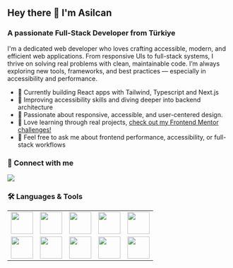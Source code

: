 ## Hey there 👋 I'm Asilcan
### A passionate Full-Stack Developer from Türkiye

I'm a dedicated web developer who loves crafting accessible, modern, and efficient web applications. From responsive UIs to full-stack systems, I thrive on solving real problems with clean, maintainable code. I’m always exploring new tools, frameworks, and best practices — especially in accessibility and performance.

- 🔭 Currently building React apps with Tailwind, Typescript and Next.js
- 🌱 Improving accessibility skills and diving deeper into backend architecture
- 🎯 Passionate about responsive, accessible, and user-centered design.
- 🧠 Love learning through real projects, [check out my Frontend Mentor challenges!](https://www.frontendmentor.io/profile/KapteynUniverse)
- 💬 Feel free to ask me about frontend performance, accessibility, or full-stack workflows

### 🔗 Connect with me

[![](https://img.shields.io/badge/linkedin-%230077B5.svg?style=for-the-badge&logo=linkedin)](https://www.linkedin.com/in/asilcan-toper/) 

### 🛠️ Languages & Tools

<table width="320px">
  <tbody>
    <tr>
      <td align="center"><img height=50 src="https://cdn.jsdelivr.net/gh/devicons/devicon/icons/html5/html5-original.svg" /></td>
      <td align="center"><img height=50 src="https://cdn.jsdelivr.net/gh/devicons/devicon/icons/css3/css3-original.svg" /></td>
      <td align="center"><img height=50 src="https://cdn.jsdelivr.net/gh/devicons/devicon/icons/javascript/javascript-original.svg" /></td>
      <td align="center"><img height=50 src="https://cdn.jsdelivr.net/gh/devicons/devicon/icons/typescript/typescript-original.svg" /></td>
      <td align="center"><img height=50 src="https://cdn.jsdelivr.net/gh/devicons/devicon/icons/react/react-original.svg" /></td>
    </tr>
    <tr>
      <td align="center"><img height=50 src="https://cdn.jsdelivr.net/gh/devicons/devicon/icons/nextjs/nextjs-original.svg" /></td>
      <td align="center"><img height=50 src="https://cdn.jsdelivr.net/gh/devicons/devicon@latest/icons/tailwindcss/tailwindcss-original.svg" /></td>
      <td align="center"><img height=50 src="https://cdn.jsdelivr.net/gh/devicons/devicon/icons/nodejs/nodejs-original.svg" /></td>
      <td align="center"><img height=50 src="https://cdn.jsdelivr.net/gh/devicons/devicon/icons/postgresql/postgresql-original.svg" /></td>
      <td align="center"><img height=50 src="https://cdn.jsdelivr.net/gh/devicons/devicon/icons/firebase/firebase-plain.svg" /></td>
    </tr>
  </tbody>
</table>
